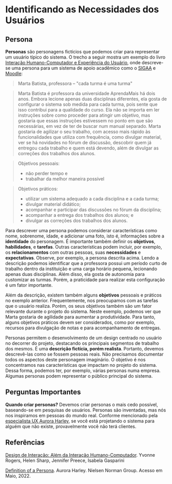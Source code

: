 # Identificando as Necessidades dos Usuários

## Persona

**Personas** são personagens fictícios que podemos criar para representar um usuário típico do sistema. O trecho a seguir mostra um exemplo do livro [Interação Humano-Computador e Experiência do Usuário](https://leanpub.com/ihc-ux), 
onde descreve-se uma persona para um sistema de apoio acadêmico como o [SIGAA](https://sig.cefetmg.br/sigaa) e [Moodle](https://ava.cefetmg.br/):

> Marta Batista, professora – "cada turma é uma turma"

>Marta Batista é professora da universidade AprendaMais há dois anos. Embora lecione apenas duas disciplinas
diferentes, ela gosta de configurar o sistema sob medida para cada turma, pois sente que isso contribui para a qualidade
do curso.
Ela não se importa em ler instruções sobre como proceder para atingir um objetivo, mas gostaria que essas
instruções estivessem no ponto em que são necessárias, em vez de ter de buscar num manual separado. Marta gostaria
de agilizar o seu trabalho, com acesso mais rápido às funcionalidades que utiliza com frequência, como divulgar material,
ver se há novidades no fórum de discussão, descobrir quem já entregou cada trabalho e quem está devendo, além de
divulgar as correções dos trabalhos dos alunos.


> Objetivos pessoais:
> * não perder tempo e
> * trabalhar da melhor maneira possível

> Objetivos práticos:
> * utilizar um sistema adequado a cada disciplina e a cada turma;
> * divulgar material didático;
> * acompanhar e participar das discussões no fórum da disciplina;
> * acompanhar a entrega dos trabalhos dos alunos; e
> * divulgar as correções dos trabalhos dos alunos.

Para descrever uma persona podemos considerar características como nome, sobrenome, idade, e  adicionar uma foto, 
isto é, informações sobre a **identidade** do personagem. É importante também definir os **objetivos**, **habilidades**, e 
**tarefas**.  Outras características podem incluir, por exemplo, os **relacionamentos** com outras pessoas, suas **necessidades** e 
**expectativas**. Observe, por exemplo, a persona descrita acima. Lendo a descrição podemos identificar que a professora possui 
um período curto de trabalho dentro da instituição e uma carga horário pequena, lecionando apenas duas disciplinas.
Além disso, ela gosta de autonomia para customizar as turmas. Porém, a praticidade para realizar 
esta configuração é um fator importante. 

Além da descrição, existem também alguns **objetivos** pessoais e práticos no exemplo anterior. 
Frequentemente, nos preocupamos com as tarefas que o usuário realiza. Porém, os seus objetivos também são um fator relevante 
durante o projeto do sistema. Neste exemplo, podemos ver que Marta gostaria de agilidade para aumentar a produtividade. 
Para tanto, alguns objetivos práticos devem ser considerados, como por exemplo, recursos para divulgação de notas e para
acompanhamento de entregas.

Personas permitem o desenvolvimento de um design centrado no usuário no decorrer do projeto, destacando os principais segmentos de trabalho dos mesmos. 
É uma **descrição fictícia, porém realista**. Portanto, devemos descrevê-las como se fossem pessoas reais.
Não precisamos documentar todos os aspectos deste personagem imaginário. 
O objetivo é nos concentramos nas características que impactam no projeto do sistema. Dessa forma, podemos ter, por exemplo, várias personas numa empresa. 
Algumas personas podem representar o público principal do sistema.

## Perguntas Importantes

**Quando criar personas?** Devemos criar personas o mais cedo possível, baseando-se em pesquisas de usuários. Personas são inventadas, mas nós nos inspiramos em pessoas do mundo real. Conforme mencionado pela [especialista UX  Aurora Harley](https://www.nngroup.com/articles/persona/), se você está projetando o sistema para alguém que não existe, provavelmente você não terá clientes.

## Referências

[Design de Interação: Além da Interação Humano-Computador](https://www.amazon.com.br/Design-Intera%C3%A7%C3%A3o-Al%C3%A9m-Humano-Computador/dp/8582600062/ref=asc_df_8582600062/). 
Yvonne Rogers, Helen Sharp, Jennifer Preece, Isabela Gasparini 

[Definition of a Persona](https://www.nngroup.com/articles/persona/). Aurora Harley. Nielsen Norman Group. Acesso em Maio, 2022.

